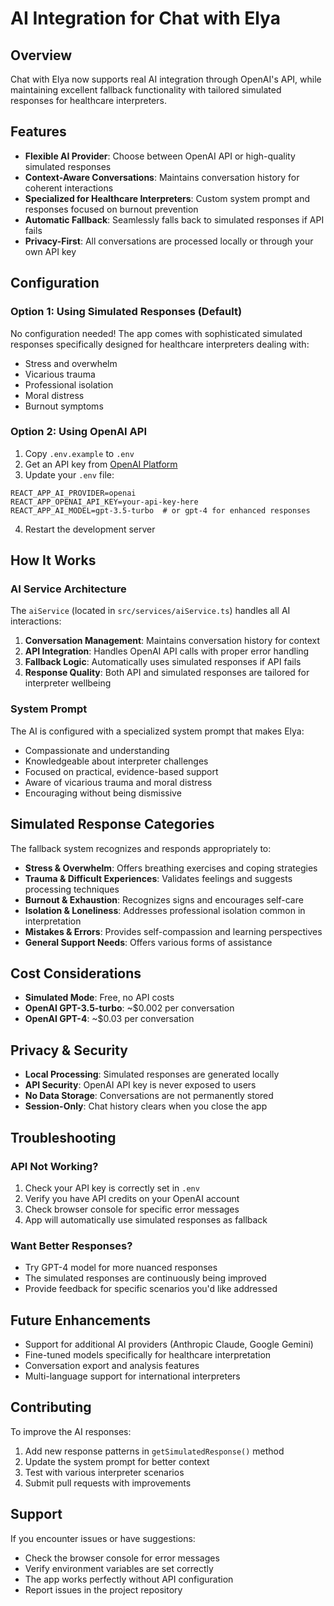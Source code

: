 # AI Integration for Chat with Elya

## Overview

Chat with Elya now supports real AI integration through OpenAI's API, while maintaining excellent fallback functionality with tailored simulated responses for healthcare interpreters.

## Features

- **Flexible AI Provider**: Choose between OpenAI API or high-quality simulated responses
- **Context-Aware Conversations**: Maintains conversation history for coherent interactions
- **Specialized for Healthcare Interpreters**: Custom system prompt and responses focused on burnout prevention
- **Automatic Fallback**: Seamlessly falls back to simulated responses if API fails
- **Privacy-First**: All conversations are processed locally or through your own API key

## Configuration

### Option 1: Using Simulated Responses (Default)

No configuration needed! The app comes with sophisticated simulated responses specifically designed for healthcare interpreters dealing with:

- Stress and overwhelm
- Vicarious trauma
- Professional isolation
- Moral distress
- Burnout symptoms

### Option 2: Using OpenAI API

1. Copy `.env.example` to `.env`
2. Get an API key from [OpenAI Platform](https://platform.openai.com/api-keys)
3. Update your `.env` file:

```env
REACT_APP_AI_PROVIDER=openai
REACT_APP_OPENAI_API_KEY=your-api-key-here
REACT_APP_AI_MODEL=gpt-3.5-turbo  # or gpt-4 for enhanced responses
```

4. Restart the development server

## How It Works

### AI Service Architecture

The `aiService` (located in `src/services/aiService.ts`) handles all AI interactions:

1. **Conversation Management**: Maintains conversation history for context
2. **API Integration**: Handles OpenAI API calls with proper error handling
3. **Fallback Logic**: Automatically uses simulated responses if API fails
4. **Response Quality**: Both API and simulated responses are tailored for interpreter wellbeing

### System Prompt

The AI is configured with a specialized system prompt that makes Elya:

- Compassionate and understanding
- Knowledgeable about interpreter challenges
- Focused on practical, evidence-based support
- Aware of vicarious trauma and moral distress
- Encouraging without being dismissive

## Simulated Response Categories

The fallback system recognizes and responds appropriately to:

- **Stress & Overwhelm**: Offers breathing exercises and coping strategies
- **Trauma & Difficult Experiences**: Validates feelings and suggests processing techniques
- **Burnout & Exhaustion**: Recognizes signs and encourages self-care
- **Isolation & Loneliness**: Addresses professional isolation common in interpretation
- **Mistakes & Errors**: Provides self-compassion and learning perspectives
- **General Support Needs**: Offers various forms of assistance

## Cost Considerations

- **Simulated Mode**: Free, no API costs
- **OpenAI GPT-3.5-turbo**: ~$0.002 per conversation
- **OpenAI GPT-4**: ~$0.03 per conversation

## Privacy & Security

- **Local Processing**: Simulated responses are generated locally
- **API Security**: OpenAI API key is never exposed to users
- **No Data Storage**: Conversations are not permanently stored
- **Session-Only**: Chat history clears when you close the app

## Troubleshooting

### API Not Working?

1. Check your API key is correctly set in `.env`
2. Verify you have API credits on your OpenAI account
3. Check browser console for specific error messages
4. App will automatically use simulated responses as fallback

### Want Better Responses?

- Try GPT-4 model for more nuanced responses
- The simulated responses are continuously being improved
- Provide feedback for specific scenarios you'd like addressed

## Future Enhancements

- Support for additional AI providers (Anthropic Claude, Google Gemini)
- Fine-tuned models specifically for healthcare interpretation
- Conversation export and analysis features
- Multi-language support for international interpreters

## Contributing

To improve the AI responses:

1. Add new response patterns in `getSimulatedResponse()` method
2. Update the system prompt for better context
3. Test with various interpreter scenarios
4. Submit pull requests with improvements

## Support

If you encounter issues or have suggestions:

- Check the browser console for error messages
- Verify environment variables are set correctly
- The app works perfectly without API configuration
- Report issues in the project repository
